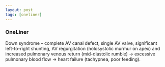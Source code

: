 ```yaml
---
layout: post
tags: [oneliner]
---
```



### OneLiner

Down syndrome – complete AV canal defect, single AV valve, significant left-to-right shunting, AV regurgitation (holosystolic murmur on apex) and increased pulmonary venous return (mid-diastolic rumble) -> excessive pulmonary blood flow -> heart failure (tachypnea, poor feeding).
